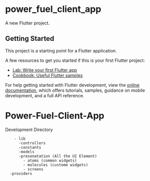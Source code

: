 # power_fuel_client_app

A new Flutter project.

## Getting Started

This project is a starting point for a Flutter application.

A few resources to get you started if this is your first Flutter project:

- [Lab: Write your first Flutter app](https://docs.flutter.dev/get-started/codelab)
- [Cookbook: Useful Flutter samples](https://docs.flutter.dev/cookbook)

For help getting started with Flutter development, view the
[online documentation](https://docs.flutter.dev/), which offers tutorials,
samples, guidance on mobile development, and a full API reference.
# Power-Fuel-Client-App

Development Directory 
  
        - lib
          -controllers
          -constants
          -models
          -presenatation (All the UI Element)
            - atoms (common widgets)
            - molecules (custome widgets)
            - screens 
	  -providers
		
	
